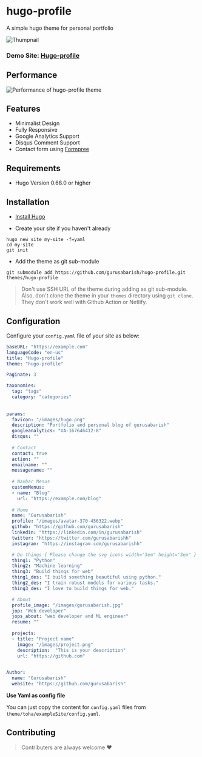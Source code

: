# hugo-profile

A simple hugo theme for personal portfolio

![Thumpnail](https://github.com/gurusabarish/hugo-profile/blob/master/images/tn.png)

### Demo Site: [Hugo-profile](https://hugo-profile.netlify.com)

## Performance

![Performance of hugo-profile theme](https://github.com/gurusabarish/hugo-profile/blob/master/static/images/performance.png)


## Features
- Minimalist Design
- Fully Responsive
- Google Analytics Support
- Disqus Comment Support
- Contact form using [Formpree](https://formspree.io/)



## Requirements

- Hugo Version 0.68.0 or higher



## Installation

- [Install Hugo](https://gohugo.io/overview/installing)

- Create your site if you haven't already

```console
hugo new site my-site -f=yaml
cd my-site
git init
```

- Add the theme as git sub-module

```console
git submodule add https://github.com/gurusabarish/hugo-profile.git themes/hugo-profile
```

>Don't use SSH URL of the theme during adding as git sub-module. Also, don't clone the theme in your `themes` directory using `git clone`. They don't work well with Github Action or Netlify.


## Configuration

Configure your `config.yaml` file of your site as below:

```yaml
baseURL: "https://example.com"
languageCode: "en-us"
title: "Hugo-profile"
theme: "hugo-profile"

Paginate: 3

taxonomies:
  tag: "tags"
  category: "categories"
  
  
params:
  favicon: "/images/hugo.png"
  description: "Portfolio and personal blog of gurusabarish"
  googleanalytics: "UA-167646412-8"
  disqus: ""
  
  # Contact
  contact: true
  action: ""
  emailname: ""
  messagename: ""
  
  # Navbar Menus
  customMenus:
  - name: "Blog"
    url: "https://example.com/blog"
 
  # Home
  name: "Gurusabarish"
  profile: "/images/avatar-370-456322.webp"
  github: "https://github.com/gurusabarish"
  linkedin: "https://linkedin.com/in/gurusabarish"
  twitter: "https://twitter.com/gurusabarishh"
  instagram: "https://instagram.com/gurusabarishh"

  # Do things { Please change the svg icons width="3em" height="3em" }
  thing1: "Python"
  thing2: "Machine learning"
  thing3: "Build things for web"
  thing1_des: "I build something beautiful using python."
  thing2_des: "I train robust models for various tasks."
  thing3_des: "I love to build things for web."

  # About
  profile_image: "/images/gurusabarish.jpg"
  jop: "Web developer"
  jops_about: "web developer and ML engineer"
  resume: ""
  
  projects:
  - title: "Project name"
    image: "/images/project.png"
    description:  "This is your description"
    url: "https://github.com"
  

Author:
  name: "Gurusabarish"
  website: "https://github.com/gurusabarish"
```

<b>Use Yaml as config file</b>

You can just copy the content for `config.yaml` files from `theme/toha/exampleSite/config.yaml`.


## Contributing

> Contributers are always welcome :heart:

